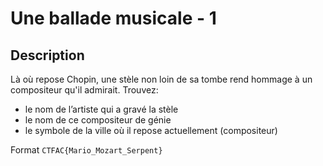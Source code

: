 # Une ballade musicale - 1

## Description

Là où repose Chopin, une stèle non loin de sa tombe rend hommage à un compositeur qu'il admirait.
Trouvez:
- le nom de l’artiste qui a gravé la stèle
- le nom de ce compositeur de génie
- le symbole de la ville où il repose actuellement (compositeur)

Format `CTFAC{Mario_Mozart_Serpent}`